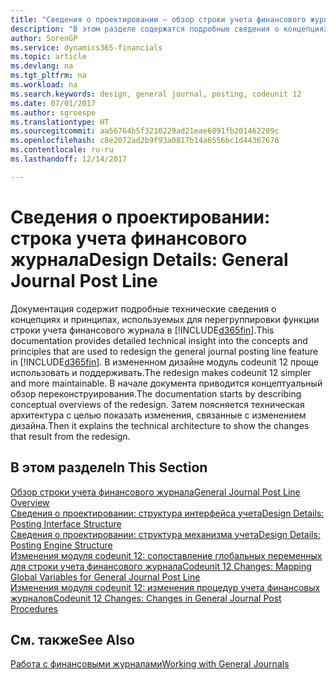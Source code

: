```yaml
---
title: "Сведения о проектировании — обзор строки учета финансового журнала | Документы Майкрософт"
description: "В этом разделе содержатся подробные сведения о концепциях и принципах, используемых для перегруппировки функции строки учета финансового журнала в Dynamics 365."
author: SorenGP
ms.service: dynamics365-financials
ms.topic: article
ms.devlang: na
ms.tgt_pltfrm: na
ms.workload: na
ms.search.keywords: design, general journal, posting, codeunit 12
ms.date: 07/01/2017
ms.author: sgroespe
ms.translationtype: HT
ms.sourcegitcommit: aa56764b5f3210229ad21eae6891fb201462209c
ms.openlocfilehash: c8e2072ad2b9f93a0817b14a6556bc1d44367676
ms.contentlocale: ru-ru
ms.lasthandoff: 12/14/2017

---
```

# <a name="design-details-general-journal-post-line"></a><span data-ttu-id="4a2ea-103">Сведения о проектировании: строка учета финансового журнала</span><span class="sxs-lookup"><span data-stu-id="4a2ea-103">Design Details: General Journal Post Line</span></span>
<span data-ttu-id="4a2ea-104">Документация содержит подробные технические сведения о концепциях и принципах, используемых для перегруппировки функции строки учета финансового журнала в [!INCLUDE[d365fin](includes/d365fin_md.md)].</span><span class="sxs-lookup"><span data-stu-id="4a2ea-104">This documentation provides detailed technical insight into the concepts and principles that are used to redesign the general journal posting line feature in [!INCLUDE[d365fin](includes/d365fin_md.md)].</span></span> <span data-ttu-id="4a2ea-105">В измененном дизайне модуль codeunit 12 проще использовать и поддерживать.</span><span class="sxs-lookup"><span data-stu-id="4a2ea-105">The redesign makes codeunit 12 simpler and more maintainable.</span></span> <span data-ttu-id="4a2ea-106">В начале документа приводится концептуальный обзор переконструирования.</span><span class="sxs-lookup"><span data-stu-id="4a2ea-106">The documentation starts by describing conceptual overviews of the redesign.</span></span> <span data-ttu-id="4a2ea-107">Затем поясняется техническая архитектура с целью показать изменения, связанные с изменением дизайна.</span><span class="sxs-lookup"><span data-stu-id="4a2ea-107">Then it explains the technical architecture to show the changes that result from the redesign.</span></span>  

## <a name="in-this-section"></a><span data-ttu-id="4a2ea-108">В этом разделе</span><span class="sxs-lookup"><span data-stu-id="4a2ea-108">In This Section</span></span>  
[<span data-ttu-id="4a2ea-109">Обзор строки учета финансового журнала</span><span class="sxs-lookup"><span data-stu-id="4a2ea-109">General Journal Post Line Overview</span></span>](design-details-general-journal-post-line-overview.md)  
[<span data-ttu-id="4a2ea-110">Сведения о проектировании: структура интерфейса учета</span><span class="sxs-lookup"><span data-stu-id="4a2ea-110">Design Details: Posting Interface Structure</span></span>](design-details-posting-interface-structure.md)  
[<span data-ttu-id="4a2ea-111">Сведения о проектировании: структура механизма учета</span><span class="sxs-lookup"><span data-stu-id="4a2ea-111">Design Details: Posting Engine Structure</span></span>](design-details-posting-engine-structure.md)  
[<span data-ttu-id="4a2ea-112">Изменения модуля codeunit 12: сопоставление глобальных переменных для строки учета финансового журнала</span><span class="sxs-lookup"><span data-stu-id="4a2ea-112">Codeunit 12 Changes: Mapping Global Variables for General Journal Post Line</span></span>](design-details-codeunit-12-changes-mapping-global-variables-for-general-journal-post-line.md)  
[<span data-ttu-id="4a2ea-113">Изменения модуля codeunit 12: изменения процедур учета финансовых журналов</span><span class="sxs-lookup"><span data-stu-id="4a2ea-113">Codeunit 12 Changes: Changes in General Journal Post Procedures</span></span>](design-details-codeunit-12-changes-changes-in-general-journal-post-procedures.md)  

## <a name="see-also"></a><span data-ttu-id="4a2ea-114">См. также</span><span class="sxs-lookup"><span data-stu-id="4a2ea-114">See Also</span></span>  
[<span data-ttu-id="4a2ea-115">Работа с финансовыми журналами</span><span class="sxs-lookup"><span data-stu-id="4a2ea-115">Working with General Journals</span></span>](ui-work-general-journals.md)

